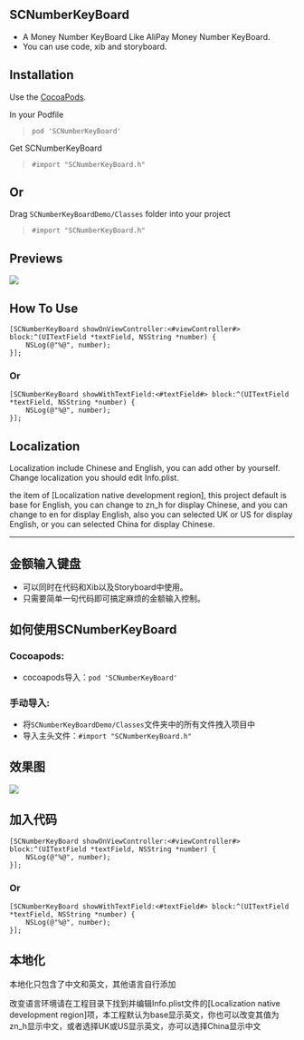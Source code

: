 ## SCNumberKeyBoard
* A Money Number KeyBoard Like AliPay Money Number KeyBoard.
* You can use code, xib and storyboard.

## Installation
Use the [CocoaPods](http://github.com/CocoaPods/CocoaPods).

In your Podfile
>`pod 'SCNumberKeyBoard'`

Get SCNumberKeyBoard
>`#import "SCNumberKeyBoard.h"`

## Or
Drag `SCNumberKeyBoardDemo/Classes` folder into your project
>`#import "SCNumberKeyBoard.h"`

## Previews
![](http://i1.tietuku.com/56d87eac2287ab33.gif)

## How To Use
```objc
[SCNumberKeyBoard showOnViewController:<#viewController#> block:^(UITextField *textField, NSString *number) {
    NSLog(@"%@", number);
}];
```
### Or
```objc
[SCNumberKeyBoard showWithTextField:<#textField#> block:^(UITextField *textField, NSString *number) {
    NSLog(@"%@", number);
}];
```
## Localization
Localization include Chinese and English, you can add other by yourself. Change localization you should edit Info.plist.

the item of [Localization native development region], this project default is base for English, you can change to zn_h for display Chinese, and you can change to en for display English, also you can selected UK or US for display English, or you can selected China for display Chinese.

-----------------

## 金额输入键盘
* 可以同时在代码和Xib以及Storyboard中使用。
* 只需要简单一句代码即可搞定麻烦的金额输入控制。

## 如何使用SCNumberKeyBoard
### Cocoapods:
* cocoapods导入：`pod 'SCNumberKeyBoard'`
### 手动导入:
* 将`SCNumberKeyBoardDemo/Classes`文件夹中的所有文件拽入项目中
* 导入主头文件：`#import "SCNumberKeyBoard.h"`

## 效果图
![](http://i1.tietuku.com/56d87eac2287ab33.gif)

## 加入代码
```objc
[SCNumberKeyBoard showOnViewController:<#viewController#> block:^(UITextField *textField, NSString *number) {
    NSLog(@"%@", number);
}];
```
### Or
```objc
[SCNumberKeyBoard showWithTextField:<#textField#> block:^(UITextField *textField, NSString *number) {
    NSLog(@"%@", number);
}];
```
## 本地化
本地化只包含了中文和英文，其他语言自行添加

改变语言环境请在工程目录下找到并编辑Info.plist文件的[Localization native development region]项，本工程默认为base显示英文，你也可以改变其值为zn_h显示中文，或者选择UK或US显示英文，亦可以选择China显示中文

